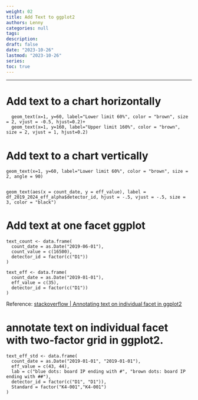 ```yaml
---
weight: 02
title: Add Text to ggplot2
authors: Lenny
categories: null
tags: 
description: 
draft: false
date: "2023-10-26"
lastmod: "2023-10-26"
series:
toc: true
---
```



<!--more-->
---

# Add text to a chart horizontally
```
  geom_text(x=1, y=60, label="Lower limit 60%", color = "brown", size = 2, vjust = -0.5, hjust=0.2)+
  geom_text(x=1, y=160, label="Upper limit 160%", color = "brown", size = 2, vjust = 1, hjust=0.2)
```


# Add text to a chart vertically
```
geom_text(x=1, y=60, label="Lower limit 60%", color = "brown", size = 2, angle = 90)


geom_text(aes(x = count_date, y = eff_value), label = df_2019_2024_eff_alpha$detector_id, hjust = -.5, vjust = -.5, size = 3, color = "black")

```


# Add text at one facet ggplot 

```
text_count <- data.frame(
  count_date = as.Date("2019-06-01"), 
  count_value = c(16500), 
  detector_id = factor(c("D1"))
)

text_eff <- data.frame(
  count_date = as.Date("2019-01-01"), 
  eff_value = c(35), 
  detector_id = factor(c("D1"))
)
```
Reference: <a href = "https://stackoverflow.com/questions/11889625/annotating-text-on-individual-facet-in-ggplot2" target="_blank" rel="noopener noreferrer">stackoverflow | Annotating text on individual facet in ggplot2</a>





# annotate text on individual facet with two-factor grid in ggplot2.
```
text_eff_std <- data.frame(
  count_date = as.Date("2019-01-01", "2019-01-01"), 
  eff_value = c(43, 44), 
  lab = c("blue dots: board IP ending with #", "brown dots: board IP ending with ##"),
  detector_id = factor(c("D1", "D1")),
  Standard = factor("K4-001","K4-001")
)
```